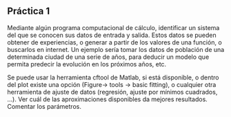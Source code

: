 ## Práctica 1

Mediante algún programa computacional de cálculo, identificar un sistema del que se
conocen sus datos de entrada y salida. Estos datos se pueden obtener de experiencias, o
generar a partir de los valores de una función, o buscarlos en internet. Un ejemplo sería
tomar los datos de población de una determinada ciudad de una serie de años, para
deducir un modelo que permita predecir la evolución en los próximos años, etc.

Se puede usar la herramienta cftool de Matlab, si está disponible, o dentro del plot
existe una opción (Figure-> tools -> basic fitting), o cualquier otra herramienta de ajuste
de datos (regresión, ajuste por mínimos cuadrados, ...). Ver cuál de las aproximaciones
disponibles da mejores resultados. Comentar los parámetros.
